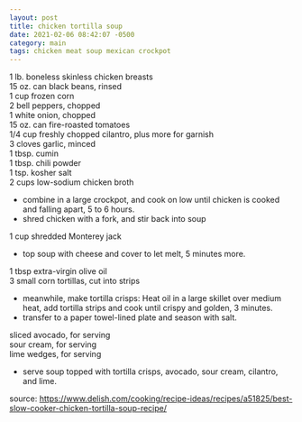 ```yaml
---
layout: post
title: chicken tortilla soup
date: 2021-02-06 08:42:07 -0500
category: main
tags: chicken meat soup mexican crockpot
---
```


1 lb. boneless skinless chicken breasts  
15 oz. can black beans, rinsed  
1 cup frozen corn  
2 bell peppers, chopped  
1 white onion, chopped  
15 oz. can fire-roasted tomatoes  
1/4 cup freshly chopped cilantro, plus more for garnish  
3 cloves garlic, minced  
1 tbsp. cumin  
1 tbsp. chili powder  
1 tsp. kosher salt  
2 cups low-sodium chicken broth  
* combine in a large crockpot, and cook on low until chicken is cooked and falling apart, 5 to 6 hours.
* shred chicken with a fork, and stir back into soup

1 cup shredded Monterey jack  
* top soup with cheese and cover to let melt, 5 minutes more.

1 tbsp extra-virgin olive oil  
3 small corn tortillas, cut into strips  
* meanwhile, make tortilla crisps: Heat oil in a large skillet over medium heat, add tortilla strips and cook until crispy and golden, 3 minutes.
* transfer to a paper towel-lined plate and season with salt.

sliced avocado, for serving  
sour cream, for serving  
lime wedges, for serving  
* serve soup topped with tortilla crisps, avocado, sour cream, cilantro, and lime. 

source: <https://www.delish.com/cooking/recipe-ideas/recipes/a51825/best-slow-cooker-chicken-tortilla-soup-recipe/>
